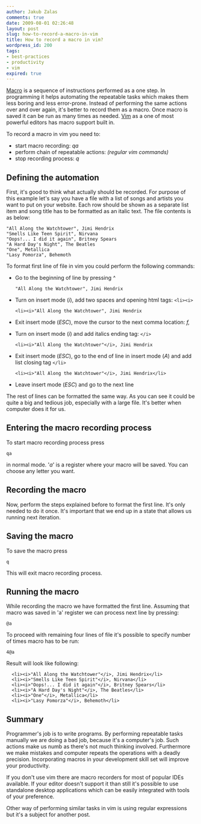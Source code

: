 ```yaml
---
author: Jakub Zalas
comments: true
date: 2009-08-01 02:26:48
layout: post
slug: how-to-record-a-macro-in-vim
title: How to record a macro in vim?
wordpress_id: 200
tags:
- best-practices
- productivity
- vim
expired: true
---
```


[Macro](http://en.wikipedia.org/wiki/Macro_%28computer_science%29) is a sequence of instructions performed as a one step. In programming it helps automating the repeatable tasks which makes them less boring and less error-prone. Instead of performing the same actions over and over again, it's better to record them as a macro. Once macro is saved it can be run as many times as needed. [Vim](http://www.vim.org/) as a one of most powerful editors has macro support built in.

<div class="text-center">
    <object width="425" height="344" data="http://www.youtube.com/v/6d4tZqqQm6s&amp;hl=en&amp;fs=1" type="application/x-shockwave-flash">
        <param name="allowFullScreen" value="true" />
        <param name="allowscriptaccess" value="always" />
        <param name="src" value="http://www.youtube.com/v/6d4tZqqQm6s&amp;hl=en&amp;fs=1" />
        <param name="allowfullscreen" value="true" />
    </object>
</div>

To record a macro in vim you need to:

* start macro recording: _qa_
* perform chain of repeatable actions: _(regular vim commands)_
* stop recording process: _q_





## Defining the automation


First, it's good to think what actually should be recorded. For purpose of this example let's say you have a file with a list of songs and artists you want to put on your website. Each row should be shown as a separate list item and song title has to be formatted as an italic text. The file contents is as below:

    
    "All Along the Watchtower", Jimi Hendrix
    "Smells Like Teen Spirit", Nirvana
    "Oops!... I did it again", Britney Spears
    "A Hard Day's Night", The Beatles
    "One", Metallica
    "Lasy Pomorza", Behemoth


To format first line of file in vim you could perform the following commands:

* Go to the beginning of line by pressing _^_

  ```"All Along the Watchtower", Jimi Hendrix```

* Turn on insert mode (*i*), add two spaces and opening html tags: `<li><i>`

  ```<li><i>"All Along the Watchtower", Jimi Hendrix```

* Exit insert mode (*ESC*), move the cursor to the next comma location: _f,_

* Turn on insert mode (*i*) and add italics ending tag: `</i>`

  ```<li><i>"All Along the Watchtower"</i>, Jimi Hendrix```

* Exit insert mode (*ESC*), go to the end of line in insert mode (*A*) and add list closing tag `</li>`

  ```<li><i>"All Along the Watchtower"</i>, Jimi Hendrix</li>```

* Leave insert mode (*ESC*) and go to the next line


The rest of lines can be formatted the same way. As you can see it could be quite a big and tedious job, especially with a large file. It's better when computer does it for us.


## Entering the macro recording process


To start macro recording process press


    qa


in normal mode. '*a*' is a register where your macro will be saved. You can choose any letter you want.


## Recording the macro


Now, perform the steps explained before to format the first line. It's only needed to do it once. It's important that we end up in a state that allows us running next iteration.


## Saving the macro


To save the macro press


    q


This will exit macro recording process.


## Running the macro


While recording the macro we have formatted the first line. Assuming that macro was saved in 'a' register we can process next line by pressing:


    @a


To proceed with remaining four lines of file it's possible to specify number of times macro has to be run:


    4@a


Result will look like following:


      <li><i>"All Along the Watchtower"</i>, Jimi Hendrix</li>
      <li><i>"Smells Like Teen Spirit"</i>, Nirvana</li>
      <li><i>"Oops!... I did it again"</i>, Britney Spears</li>
      <li><i>"A Hard Day's Night"</i>, The Beatles</li>
      <li><i>"One"</i>, Metallica</li>
      <li><i>"Lasy Pomorza"</i>, Behemoth</li>




## Summary


Programmer's job is to write programs. By performing repeatable tasks manually we are doing a bad job, because it's a computer's job. Such actions make us numb as there's not much thinking involved. Furthermore we make mistakes and computer repeats the operations with a deadly precision. Incorporating macros in your development skill set will improve your productivity.

If you don't use vim there are macro recorders for most of popular IDEs available. If your editor doesn't support it than still it's possible to use standalone desktop applications which can be easily integrated with tools of your preference.

Other way of performing similar tasks in vim is using regular expressions but it's a subject for another post.

